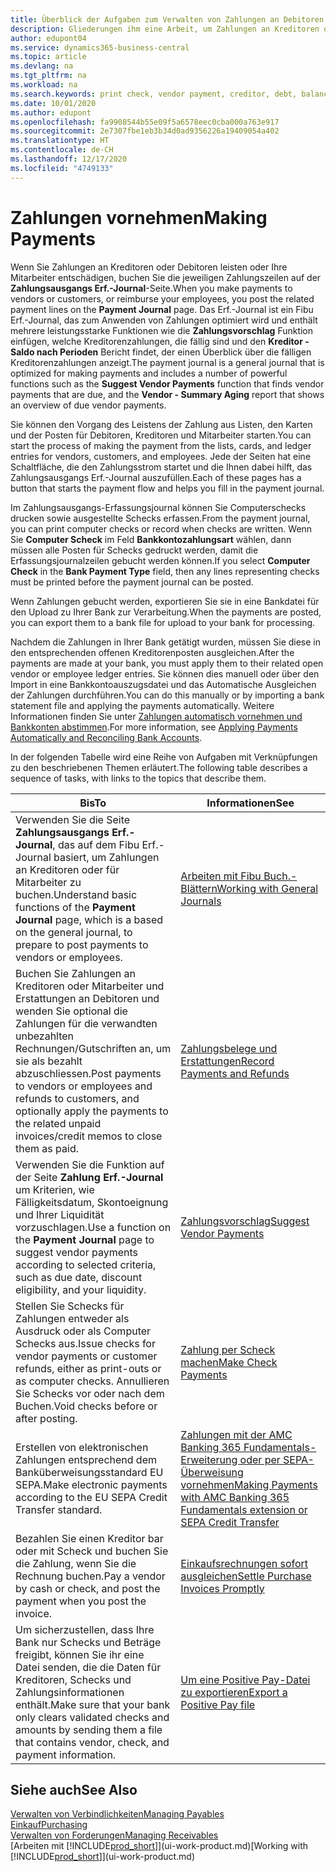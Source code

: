```yaml
---
title: Überblick der Aufgaben zum Verwalten von Zahlungen an Debitoren | Microsoft Docs
description: Gliederungen ihm eine Arbeit, um Zahlungen an Kreditoren oder zu den Gläubigern, einschliesslich Buchungszahlungszeilen und das Anzeigen einer Übersicht über den fälligen Saldo zu verwalten.
author: edupont04
ms.service: dynamics365-business-central
ms.topic: article
ms.devlang: na
ms.tgt_pltfrm: na
ms.workload: na
ms.search.keywords: print check, vendor payment, creditor, debt, balance due, AP
ms.date: 10/01/2020
ms.author: edupont
ms.openlocfilehash: fa9908544b55e09f5a6578eec0cba000a763e917
ms.sourcegitcommit: 2e7307fbe1eb3b34d0ad9356226a19409054a402
ms.translationtype: HT
ms.contentlocale: de-CH
ms.lasthandoff: 12/17/2020
ms.locfileid: "4749133"
---
```

# <a name="making-payments"></a><span data-ttu-id="d2dec-103">Zahlungen vornehmen</span><span class="sxs-lookup"><span data-stu-id="d2dec-103">Making Payments</span></span>

<span data-ttu-id="d2dec-104">Wenn Sie Zahlungen an Kreditoren oder Debitoren leisten oder Ihre Mitarbeiter entschädigen, buchen Sie die jeweiligen Zahlungszeilen auf der **Zahlungsausgangs Erf.-Journal**-Seite.</span><span class="sxs-lookup"><span data-stu-id="d2dec-104">When you make payments to vendors or customers, or reimburse your employees, you post the related payment lines on the **Payment Journal** page.</span></span> <span data-ttu-id="d2dec-105">Das Erf.-Journal ist ein Fibu Erf.-Journal, das zum Anwenden von Zahlungen optimiert wird und enthält mehrere leistungsstarke Funktionen wie die **Zahlungsvorschlag** Funktion einfügen, welche Kreditorenzahlungen, die fällig sind und den **Kreditor - Saldo nach Perioden** Bericht findet, der einen Überblick über die fälligen Kreditorenzahlungen anzeigt.</span><span class="sxs-lookup"><span data-stu-id="d2dec-105">The payment journal is a general journal that is optimized for making payments and includes a number of powerful functions such as the **Suggest Vendor Payments** function that finds vendor payments that are due, and the **Vendor - Summary Aging** report that shows an overview of due vendor payments.</span></span>  

<span data-ttu-id="d2dec-106">Sie können den Vorgang des Leistens der Zahlung aus Listen, den Karten und der Posten für Debitoren, Kreditoren und Mitarbeiter starten.</span><span class="sxs-lookup"><span data-stu-id="d2dec-106">You can start the process of making the payment from the lists, cards, and ledger entries for vendors, customers, and employees.</span></span> <span data-ttu-id="d2dec-107">Jede der Seiten hat eine Schaltfläche, die den Zahlungsstrom startet und die Ihnen dabei hilft, das Zahlungsausgangs Erf.-Journal auszufüllen.</span><span class="sxs-lookup"><span data-stu-id="d2dec-107">Each of these pages has a button that starts the payment flow and helps you fill in the payment journal.</span></span>  

<span data-ttu-id="d2dec-108">Im Zahlungsausgangs-Erfassungsjournal können Sie Computerschecks drucken sowie ausgestellte Schecks erfassen.</span><span class="sxs-lookup"><span data-stu-id="d2dec-108">From the payment journal, you can print computer checks or record when checks are written.</span></span> <span data-ttu-id="d2dec-109">Wenn Sie **Computer Scheck** im Feld **Bankkontozahlungsart** wählen, dann müssen alle Posten für Schecks gedruckt werden, damit die Erfassungsjournalzeilen gebucht werden können.</span><span class="sxs-lookup"><span data-stu-id="d2dec-109">If you select **Computer Check** in the **Bank Payment Type** field, then any lines representing checks must be printed before the payment journal can be posted.</span></span>

<span data-ttu-id="d2dec-110">Wenn Zahlungen gebucht werden, exportieren Sie sie in eine Bankdatei für den Upload zu Ihrer Bank zur Verarbeitung.</span><span class="sxs-lookup"><span data-stu-id="d2dec-110">When the payments are posted, you can export them to a bank file for upload to your bank for processing.</span></span>

<span data-ttu-id="d2dec-111">Nachdem die Zahlungen in Ihrer Bank getätigt wurden, müssen Sie diese in den entsprechenden offenen Kreditorenposten ausgleichen.</span><span class="sxs-lookup"><span data-stu-id="d2dec-111">After the payments are made at your bank, you must apply them to their related open vendor or employee ledger entries.</span></span> <span data-ttu-id="d2dec-112">Sie können dies manuell oder über den Import in eine Bankkontoauszugsdatei und das Automatische Ausgleichen der Zahlungen durchführen.</span><span class="sxs-lookup"><span data-stu-id="d2dec-112">You can do this manually or by importing a bank statement file and applying the payments automatically.</span></span> <span data-ttu-id="d2dec-113">Weitere Informationen finden Sie unter [Zahlungen automatisch vornehmen und Bankkonten abstimmen](receivables-apply-payments-auto-reconcile-bank-accounts.md).</span><span class="sxs-lookup"><span data-stu-id="d2dec-113">For more information, see [Applying Payments Automatically and Reconciling Bank Accounts](receivables-apply-payments-auto-reconcile-bank-accounts.md).</span></span>

<span data-ttu-id="d2dec-114">In der folgenden Tabelle wird eine Reihe von Aufgaben mit Verknüpfungen zu den beschriebenen Themen erläutert.</span><span class="sxs-lookup"><span data-stu-id="d2dec-114">The following table describes a sequence of tasks, with links to the topics that describe them.</span></span>

| <span data-ttu-id="d2dec-115">Bis</span><span class="sxs-lookup"><span data-stu-id="d2dec-115">To</span></span> | <span data-ttu-id="d2dec-116">Informationen</span><span class="sxs-lookup"><span data-stu-id="d2dec-116">See</span></span> |
| --- | --- |
|<span data-ttu-id="d2dec-117">Verwenden Sie die Seite **Zahlungsausgangs Erf.-Journal**, das auf dem Fibu Erf.-Journal basiert, um Zahlungen an Kreditoren oder für Mitarbeiter zu buchen.</span><span class="sxs-lookup"><span data-stu-id="d2dec-117">Understand basic functions of the **Payment Journal** page, which is a based on the general journal, to prepare to post payments to vendors or employees.</span></span>|[<span data-ttu-id="d2dec-118">Arbeiten mit Fibu Buch.-Blättern</span><span class="sxs-lookup"><span data-stu-id="d2dec-118">Working with General Journals</span></span>](ui-work-general-journals.md)|
|<span data-ttu-id="d2dec-119">Buchen Sie Zahlungen an Kreditoren oder Mitarbeiter und Erstattungen an Debitoren und wenden Sie optional die Zahlungen für die verwandten unbezahlten Rechnungen/Gutschriften an, um sie als bezahlt abzuschliessen.</span><span class="sxs-lookup"><span data-stu-id="d2dec-119">Post payments to vendors or employees and refunds to customers, and optionally apply the payments to the related unpaid invoices/credit memos to close them as paid.</span></span>|[<span data-ttu-id="d2dec-120">Zahlungsbelege und Erstattungen</span><span class="sxs-lookup"><span data-stu-id="d2dec-120">Record Payments and Refunds</span></span>](payables-how-post-payments-refunds.md)|
| <span data-ttu-id="d2dec-121">Verwenden Sie die Funktion auf der Seite **Zahlung Erf.-Journal** um Kriterien, wie Fälligkeitsdatum, Skontoeignung und Ihrer Liquidität vorzuschlagen.</span><span class="sxs-lookup"><span data-stu-id="d2dec-121">Use a function on the **Payment Journal** page to suggest vendor payments according to selected criteria, such as due date, discount eligibility, and your liquidity.</span></span> |[<span data-ttu-id="d2dec-122">Zahlungsvorschlag</span><span class="sxs-lookup"><span data-stu-id="d2dec-122">Suggest Vendor Payments</span></span>](payables-how-suggest-vendor-payments.md) |
| <span data-ttu-id="d2dec-123">Stellen Sie Schecks für Zahlungen entweder als Ausdruck oder als Computer Schecks aus.</span><span class="sxs-lookup"><span data-stu-id="d2dec-123">Issue checks for vendor payments or customer refunds, either as print-outs or as computer checks.</span></span> <span data-ttu-id="d2dec-124">Annullieren Sie Schecks vor oder nach dem Buchen.</span><span class="sxs-lookup"><span data-stu-id="d2dec-124">Void checks before or after posting.</span></span> |[<span data-ttu-id="d2dec-125">Zahlung per Scheck machen</span><span class="sxs-lookup"><span data-stu-id="d2dec-125">Make Check Payments</span></span>](payables-how-work-checks.md) |
|<span data-ttu-id="d2dec-126">Erstellen von elektronischen Zahlungen entsprechend dem Banküberweisungsstandard EU SEPA.</span><span class="sxs-lookup"><span data-stu-id="d2dec-126">Make electronic payments according to the EU SEPA Credit Transfer standard.</span></span>|[<span data-ttu-id="d2dec-127">Zahlungen mit der AMC Banking 365 Fundamentals-Erweiterung oder per SEPA-Überweisung vornehmen</span><span class="sxs-lookup"><span data-stu-id="d2dec-127">Making Payments with AMC Banking 365 Fundamentals extension or SEPA Credit Transfer</span></span>](finance-make-payments-with-bank-data-conversion-service-or-sepa-credit-transfer.md)|
| <span data-ttu-id="d2dec-128">Bezahlen Sie einen Kreditor bar oder mit Scheck und buchen Sie die Zahlung, wenn Sie die Rechnung buchen.</span><span class="sxs-lookup"><span data-stu-id="d2dec-128">Pay a vendor by cash or check, and post the payment when you post the invoice.</span></span> |[<span data-ttu-id="d2dec-129">Einkaufsrechnungen sofort ausgleichen</span><span class="sxs-lookup"><span data-stu-id="d2dec-129">Settle Purchase Invoices Promptly</span></span>](finance-how-to-settle-purchase-invoices-promptly.md) |
| <span data-ttu-id="d2dec-130">Um sicherzustellen, dass Ihre Bank nur Schecks und Beträge freigibt, können Sie ihr eine Datei senden, die die Daten für Kreditoren, Schecks und Zahlungsinformationen enthält.</span><span class="sxs-lookup"><span data-stu-id="d2dec-130">Make sure that your bank only clears validated checks and amounts by sending them a file that contains vendor, check, and payment information.</span></span> |[<span data-ttu-id="d2dec-131">Um eine Positive Pay-Datei zu exportieren</span><span class="sxs-lookup"><span data-stu-id="d2dec-131">Export a Positive Pay file</span></span>](finance-how-positive-pay.md) |

## <a name="see-also"></a><span data-ttu-id="d2dec-132">Siehe auch</span><span class="sxs-lookup"><span data-stu-id="d2dec-132">See Also</span></span>
[<span data-ttu-id="d2dec-133">Verwalten von Verbindlichkeiten</span><span class="sxs-lookup"><span data-stu-id="d2dec-133">Managing Payables</span></span>](payables-manage-payables.md)  
[<span data-ttu-id="d2dec-134">Einkauf</span><span class="sxs-lookup"><span data-stu-id="d2dec-134">Purchasing</span></span>](purchasing-manage-purchasing.md)  
[<span data-ttu-id="d2dec-135">Verwalten von Forderungen</span><span class="sxs-lookup"><span data-stu-id="d2dec-135">Managing Receivables</span></span>](receivables-manage-receivables.md)  
<span data-ttu-id="d2dec-136">[Arbeiten mit [!INCLUDE[prod_short](includes/prod_short.md)]](ui-work-product.md)</span><span class="sxs-lookup"><span data-stu-id="d2dec-136">[Working with [!INCLUDE[prod_short](includes/prod_short.md)]](ui-work-product.md)</span></span>  
